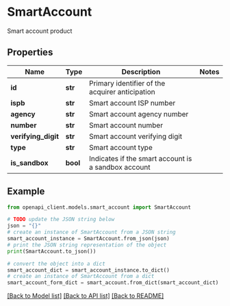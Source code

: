 # SmartAccount

Smart account product

## Properties

Name | Type | Description | Notes
------------ | ------------- | ------------- | -------------
**id** | **str** | Primary identifier of the acquirer anticipation | 
**ispb** | **str** | Smart account ISP number | 
**agency** | **str** | Smart account agency number | 
**number** | **str** | Smart account number | 
**verifying_digit** | **str** | Smart account verifying digit | 
**type** | **str** | Smart account type | 
**is_sandbox** | **bool** | Indicates if the smart account is a sandbox account | 

## Example

```python
from openapi_client.models.smart_account import SmartAccount

# TODO update the JSON string below
json = "{}"
# create an instance of SmartAccount from a JSON string
smart_account_instance = SmartAccount.from_json(json)
# print the JSON string representation of the object
print(SmartAccount.to_json())

# convert the object into a dict
smart_account_dict = smart_account_instance.to_dict()
# create an instance of SmartAccount from a dict
smart_account_form_dict = smart_account.from_dict(smart_account_dict)
```
[[Back to Model list]](../README.md#documentation-for-models) [[Back to API list]](../README.md#documentation-for-api-endpoints) [[Back to README]](../README.md)


